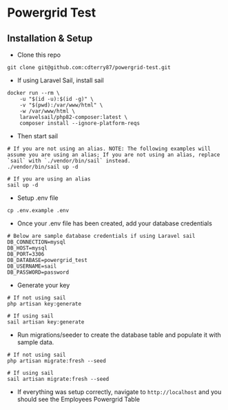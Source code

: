 # Powergrid Test

## Installation & Setup

-   Clone this repo

`git clone git@github.com:cdterry87/powergrid-test.git`

-   If using Laravel Sail, install sail

```
docker run --rm \
    -u "$(id -u):$(id -g)" \
    -v "$(pwd):/var/www/html" \
    -w /var/www/html \
    laravelsail/php82-composer:latest \
    composer install --ignore-platform-reqs
```

-   Then start sail

```
# If you are not using an alias. NOTE: The following examples will assume you are using an alias; If you are not using an alias, replace `sail` with `./vendor/bin/sail` instead.
./vendor/bin/sail up -d

# If you are using an alias
sail up -d
```

-   Setup .env file

```
cp .env.example .env
```

-   Once your .env file has been created, add your database credentials

```
# Below are sample database credentials if using Laravel sail
DB_CONNECTION=mysql
DB_HOST=mysql
DB_PORT=3306
DB_DATABASE=powergrid_test
DB_USERNAME=sail
DB_PASSWORD=password
```

-   Generate your key

```
# If not using sail
php artisan key:generate

# If using sail
sail artisan key:generate
```

-   Run migrations/seeder to create the database table and populate it with sample data.

```
# If not using sail
php artisan migrate:fresh --seed

# If using sail
sail artisan migrate:fresh --seed
```

-   If everything was setup correctly, navigate to `http://localhost` and you should see the Employees Powergrid Table
